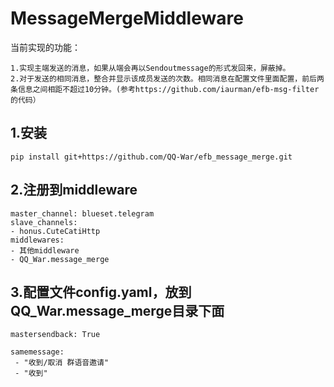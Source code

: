 # MessageMergeMiddleware
当前实现的功能：
```
1.实现主端发送的消息，如果从端会再以Sendoutmessage的形式发回来，屏蔽掉。
2.对于发送的相同消息，整合并显示该成员发送的次数。相同消息在配置文件里面配置，前后两条信息之间相距不超过10分钟。(参考https://github.com/iaurman/efb-msg-filter的代码）
```

## 1.安装

```pip install git+https://github.com/QQ-War/efb_message_merge.git```

## 2.注册到middleware

```
master_channel: blueset.telegram
slave_channels:
- honus.CuteCatiHttp
middlewares:
- 其他middleware
- QQ_War.message_merge
```
## 3.配置文件config.yaml，放到QQ_War.message_merge目录下面
```
mastersendback: True

samemessage:
 - "收到/取消 群语音邀请"
 - "收到"
```
